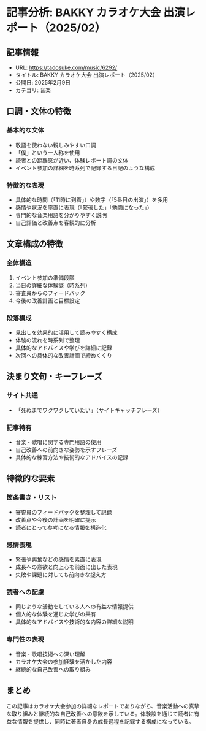 # 記事分析: BAKKY カラオケ大会 出演レポート（2025/02）

## 記事情報
- URL: https://tadosuke.com/music/6292/
- タイトル: BAKKY カラオケ大会 出演レポート（2025/02）
- 公開日: 2025年2月9日
- カテゴリ: 音楽

## 口調・文体の特徴

### 基本的な文体
- 敬語を使わない親しみやすい口調
- 「僕」という一人称を使用
- 読者との距離感が近い、体験レポート調の文体
- イベント参加の詳細を時系列で記録する日記のような構成

### 特徴的な表現
- 具体的な時間（「11時に到着」）や数字（「5番目の出演」）を多用
- 感情や状況を率直に表現（「緊張した」「勉強になった」）
- 専門的な音楽用語を分かりやすく説明
- 自己評価と改善点を客観的に分析

## 文章構成の特徴

### 全体構造
1. イベント参加の準備段階
2. 当日の詳細な体験談（時系列）
3. 審査員からのフィードバック
4. 今後の改善計画と目標設定

### 段落構成
- 見出しを効果的に活用して読みやすく構成
- 体験の流れを時系列で整理
- 具体的なアドバイスや学びを詳細に記録
- 次回への具体的な改善計画で締めくくり

## 決まり文句・キーフレーズ

### サイト共通
- 「死ぬまでワクワクしていたい」（サイトキャッチフレーズ）

### 記事特有
- 音楽・歌唱に関する専門用語の使用
- 自己改善への前向きな姿勢を示すフレーズ
- 具体的な練習方法や技術的なアドバイスの記録

## 特徴的な要素

### 箇条書き・リスト
- 審査員のフィードバックを整理して記録
- 改善点や今後の計画を明確に提示
- 読者にとって参考になる情報を構造化

### 感情表現
- 緊張や興奮などの感情を素直に表現
- 成長への意欲と向上心を前面に出した表現
- 失敗や課題に対しても前向きな捉え方

### 読者への配慮
- 同じような活動をしている人への有益な情報提供
- 個人的な体験を通じた学びの共有
- 具体的なアドバイスや技術的な内容の詳細な説明

### 専門性の表現
- 音楽・歌唱技術への深い理解
- カラオケ大会の参加経験を活かした内容
- 継続的な自己改善への取り組み

## まとめ
この記事はカラオケ大会参加の詳細なレポートでありながら、音楽活動への真摯な取り組みと継続的な自己改善への意欲を示している。体験談を通じて読者に有益な情報を提供し、同時に著者自身の成長過程を記録する構成になっている。